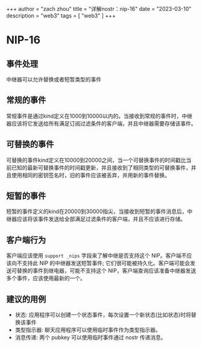 +++
author = "zach zhou"
title = "详解nostr：nip-16"
date = "2023-03-10"
description = "web3"
tags = [
    "web3"
]
+++
# NIP-16

## 事件处理

中继器可以允许替换或者短暂类型的事件

## 常规的事件

常规事件是通过kind定义在1000到10000以内的。当接收到常规的事件时，中继器应该将它发送给所有满足订阅过滤条件的客户端，并且中继器需要存储该事件。

## 可替换的事件

可替换的事件kind定义在10000到20000之间，当一个可替换事件的时间戳比当前已知的最新可替换事件的时间戳更新，并且接收到了相同类型的可替换事件，并且使用相同的密钥签名时，旧的事件应该被丢弃，并用新的事件替换。

## 短暂的事件

短暂的事件定义的kind在20000到30000指尖，当接收到短暂的事件消息后，中继器应该将该事件发送给全部满足过滤条件的客户端，并且不应该进行存储。

## 客户端行为

客户端应该使用 `support _nips` 字段来了解中继是否支持这个 NIP。客户端不应该向不支持此 NIP 的中继器发送短暂事件; 它们很可能被持久化。客户端可能会发送可替换的事件到继电器，可能不支持这个 NIP，客户端查询应该准备中继器发送多个事件，应该使用最新的一个。

## 建议的用例

- 状态: 应用程序可以创建一个状态事件，每次设置一个新状态(比如状态)时将替换该事件
- 类型指示器: 聊天应用程序可以使用临时事件作为类型指示器。
- 消息传递: 两个 pubkey 可以使用临时事件通过 nostr 传递消息。